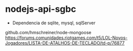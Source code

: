 # nodejs-api-sgbc

* Dependencia de sqlite, mysql, sqlServer

github.com/hmschreiner/node-mongoose
https://forums.comunidades.riotgames.com/t5/LOL-Novos-Jogadores/LISTA-DE-ATALHOS-DE-TECLADO/td-p/76877